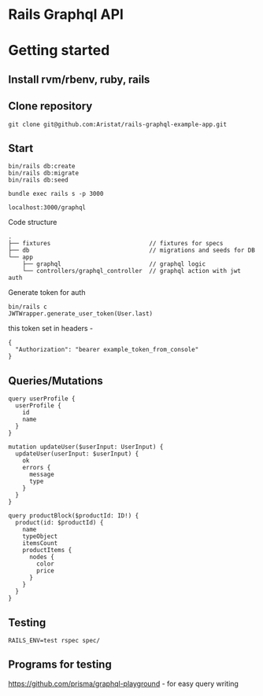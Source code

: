 # Rails Graphql API

# Getting started

## Install rvm/rbenv, ruby, rails

## Clone repository

```
git clone git@github.com:Aristat/rails-graphql-example-app.git
```

## Start

```
bin/rails db:create
bin/rails db:migrate
bin/rails db:seed

bundle exec rails s -p 3000

localhost:3000/graphql
```

Code structure

```
.
├── fixtures                            // fixtures for specs
├── db                                  // migrations and seeds for DB
└── app
    ├── graphql                         // graphql logic
    └── controllers/graphql_controller  // graphql action with jwt auth
```

Generate token for auth

```
bin/rails c
JWTWrapper.generate_user_token(User.last)
```

this token set in headers - 

```
{
  "Authorization": "bearer example_token_from_console"
}
```

## Queries/Mutations

```cassandraql
query userProfile {
  userProfile {
    id
    name
  }
}
```

```
mutation updateUser($userInput: UserInput) {
  updateUser(userInput: $userInput) {
    ok
    errors {
      message
      type
    }
  }
}
```

```cassandraql
query productBlock($productId: ID!) {
  product(id: $productId) {
    name
    typeObject
    itemsCount
    productItems {
      nodes {
        color
        price
      }
    }
  }
}
```

## Testing
```
RAILS_ENV=test rspec spec/
```

## Programs for testing

https://github.com/prisma/graphql-playground - for easy query writing
